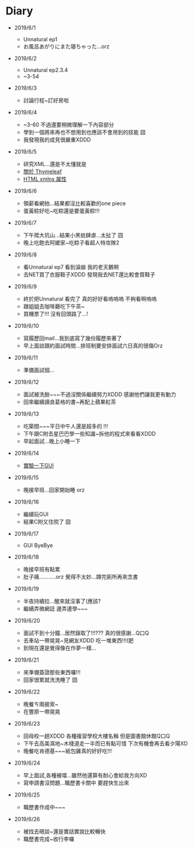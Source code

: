 # Diary

* 2019/6/1
  * Unnatural ep1
  * お風呂あがりにまた寝ちゃった...orz
  
* 2019/6/2
  * Unnatural ep2.3.4
  * ~3-54
  
* 2019/6/3
  * 討論行程~訂好房啦
 
* 2019/6/4
  * ~3-60 不過還要稍微理解一下內容部分
  * 學到一個將來再也不想用到也應該不會用到的技能 囧
  * 我發現我的成見很嚴重XDDD
  
* 2019/6/5
  * 研究XML...還是不太懂就是
  * [關於 Thymeleaf](https://openhome.cc/Gossip/Spring/Thymeleaf.html)
  * [HTML xmlns 属性](http://www.w3school.com.cn/tags/tag_prop_xmlns.asp)
 
* 2019/6/6
  * 領薪看網拍...結果都沒比較喜歡的one piece
  * 蛋黃粽好吃~吃粽還是要蛋黃粽!!!
  
* 2019/6/7
  * 下午爬大坑山...結果小黑蚊肆虐...太扯了 囧
  * 晚上吃飽去阿嬤家~吃粽子看超人特攻隊2 
 
* 2019/6/8
  * 看Unnatural ep7  看到淚崩 我的老天鵝啊
  * 去NET買了衣服鞋子XDDD 發現我去NET還比較會買鞋子
  
* 2019/6/9
  * 終於把Unnatural 看完了 真的好好看嗚嗚嗚 不夠看啊嗚嗚
  * 跟姐姐去咖啡廳吃下午茶~
  * 買機票了!!! 沒有回頭路了...!
  
* 2019/6/10
  * 寫履歷回mail...我到底寫了幾份履歷來著了
  * 早上面談跟約面試時間...排班制要安排面試六日真的很傷Orz 

* 2019/6/11
  * 準備面試個...
  
* 2019/6/12
  * 面試被洗臉~~~不過沒關係繼續努力XDDD 感謝他們讓我更有動力
  * 回來繼續讀良葛格的書~再配上蘋果紅茶

* 2019/6/13
  * 吃築間~~~平日中午人還是超多的 !!!
  * 下午跟C附去星巴巴學一些知識~拆他的程式來看看XDDD
  * 早起面試...晚上小睡一下
  
* 2019/6/14
  * [實驗一下GUI](http://jdev.tw/blog/3823/intellij-idea-gui-designer-swing-form) 

* 2019/6/15
  * 晚接早班...回家開始睡 orz
  
* 2019/6/16
  * 繼續玩GUI
  * 結果C附又住院了 囧
  
* 2019/6/17
  * GUI ByeBye
  
* 2019/6/18
  * 晚接早班有點累
  * 肚子痛...........orz 覺得不太妙...蹲完廁所再來念書
  
* 2019/6/19
  * 半夜持續拉...醒來就沒事了(應該?
  * 繼續弄微網誌 邊弄邊學~~~
  
* 2019/6/20
  * 面試不到十分鐘...居然錄取了!!!???  真的很感謝...Q口Q
  * 去車站一帶晃晃~見網友XDDD 吃一堆東西!!!(肥
  * 到現在還是覺得像在作夢一樣...
  
* 2019/6/21
  * 來準備簽證那些東西囉!!!
  * 回家很累就洗洗睡了 囧
  
* 2019/6/22
  * 晚餐ㄘ兩披索~
  * 在豐原一帶晃晃
  
* 2019/6/23
  * 回母校一趟XDDD 各種複習學校大樓名稱 但是圖書館休館Q口Q
  * 下午去高美濕地~木棧道走一半而已有點可惜 下次有機會再去看夕陽XD
  * 晚餐吃肯德基~~~紙包雞真的好好吃!!!
  
* 2019/6/24
  * 早上面試,各種被噹...雖然他還算有耐心會給我方向XD
  * 寫申請書沒問題...職歷書卡關中 要趕快生出來
  
* 2019/6/25
  * 職歷書作成中~~~
  
* 2019/6/26
  * 被找去晤談~還是實話實說比較暢快
  * 職歷書完成~收行李囉
  
